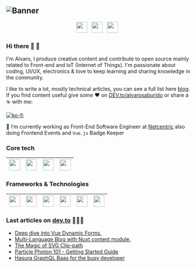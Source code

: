 ![Banner](https://github.com/alvarosaburido/alvarosaburido/blob/master/icons/gh-banner.png)
---
<p align='center'>
<a href="https://dev.to/alvarosaburido"><img height="30" src="https://github.com/alvarosaburido/alvarosaburido/blob/master/icons/dev-rainbow.png"></a>&nbsp;&nbsp;
<a href="https://twitter/alvarosaburido1"><img height="30" src="https://github.com/alvarosaburido/alvarosaburido/blob/master/icons/twitter.png?raw=true"></a>&nbsp;&nbsp;
  <a href="https://codesandbox.io/u/alvarosaburido"><img height="30" src="https://github.com/alvarosaburido/alvarosaburido/blob/master/icons/codesandbox.png?raw=true"></a>&nbsp;&nbsp;
</p>
    
### Hi there 👋 🐧

I'm Alvaro, I produce creative content and contribute to open source mainly related to Front-end and IoT (Internet of Things). I'm passionate about coding, UI/UX, electronics & love to keep learning and sharing knowledge in the community. 

I like to write a lot, mostly technical articles, you can see a full list here [blog](https://alvarosaburido.com/blog). If you find content useful give some ♥  on [DEV.to/alvarosaburido](https://dev.to/alvarosaburido) or share a ☕️ with me:

[![ko-fi](https://www.ko-fi.com/img/githubbutton_sm.svg)](https://ko-fi.com/Z8Z01ZTC0)

🔭 I’m currently working as Front-End Software Engineer at [Netcentric](https://github.com/Netcentric) also doing Frontend Events and `Vue.js` Badge Keeper


### Core tech

| <img height="30" src="https://github.com/alvarosaburido/alvarosaburido/blob/master/icons/html5.png?raw=true">  | <img height="30" src="https://github.com/alvarosaburido/alvarosaburido/blob/master/icons/css.png?raw=true">  | <img height="30" src="https://github.com/alvarosaburido/alvarosaburido/blob/master/icons/javascript.png?raw=true">  | <img height="30" src="https://github.com/alvarosaburido/alvarosaburido/blob/master/icons/typescript.png?raw=true">  | 
|---|---|---|---|

### Frameworks & Technologies

| <img height="30" src="https://github.com/alvarosaburido/alvarosaburido/blob/master/icons/vue.png?raw=true">  | <img height="30" src="https://github.com/alvarosaburido/alvarosaburido/blob/master/icons/nuxt.png?raw=true">  | <img height="30" src="https://github.com/alvarosaburido/alvarosaburido/blob/master/icons/angular.png?raw=true">  | <img height="30" src="https://github.com/alvarosaburido/alvarosaburido/blob/master/icons/ionic-flat.png?raw=true">  | <img height="30" src="https://github.com/alvarosaburido/alvarosaburido/blob/master/icons/graphql.png?raw=true">  | <img height="30" src="https://github.com/alvarosaburido/alvarosaburido/blob/master/icons/hasura.png?raw=true">  |
|---|---|---|---|---|---|


### Last articles on [dev.to](https://dev.to/alvarosaburido) 👨🏼‍💻

<!-- BLOG-POST-LIST:START -->
- [Deep dive into Vue Dynamic Forms.](https://dev.to/alvarosaburido/deep-dive-into-vue-dynamic-forms-233g)
- [Multi-Language Blog with Nuxt content module.](https://dev.to/alvarosaburido/multi-language-blog-with-nuxt-content-module-1dj8)
- [The Magic of SVG Clip-path](https://dev.to/alvarosaburido/the-magic-of-svg-clip-path-1lf0)
- [Particle Photon 101 - Getting Started Guide](https://dev.to/alvarosaburido/particle-photon-101-getting-started-guide-369b)
- [Hasura GraphQL Baas for the busy developer](https://dev.to/alvarosaburido/hasura-graphql-baas-for-the-busy-developer-101)
<!-- BLOG-POST-LIST:END -->

<!--
**alvarosaburido/alvarosaburido** is a ✨ _special_ ✨ repository because its `README.md` (this file) appears on your GitHub profile.

Here are some ideas to get you started:

- 🔭 I’m currently working on ...
- 🌱 I’m currently learning ...
- 👯 I’m looking to collaborate on ...
- 🤔 I’m looking for help with ...
- 💬 Ask me about ...
- 📫 How to reach me: ...
- 😄 Pronouns: ...
- ⚡ Fun fact: ...
-->

